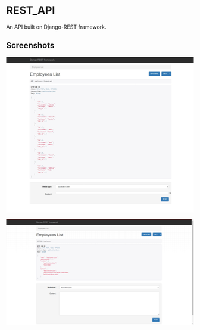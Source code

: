 # REST_API

An API built on Django-REST framework.

## Screenshots
![API](/img/empList.jpeg)

![Data Creation screenshot](IMG/options.png)

